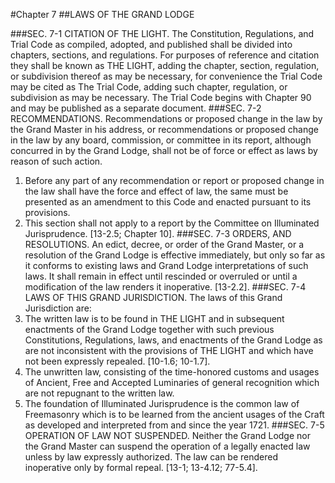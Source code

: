 #Chapter 7
##LAWS OF THE GRAND LODGE

###SEC. 7-1 CITATION OF THE LIGHT.
The Constitution, Regulations, and Trial Code as compiled, adopted, and published shall be divided into chapters, sections, and regulations. For purposes of reference and citation they shall be known as THE LIGHT, adding the chapter, section, regulation, or subdivision thereof as may be necessary, for convenience the Trial Code may be cited as The Trial Code, adding such chapter, regulation, or subdivision as may be necessary. The Trial Code begins with Chapter 90 and may be published as a separate document.
###SEC. 7-2 RECOMMENDATIONS.
Recommendations or proposed change in the law by the Grand Master in his address, or recommendations or proposed change in the law by any board, commission, or committee in its report, although concurred in by the Grand Lodge, shall not be of force or effect as laws by reason of such action.
1. Before any part of any recommendation or report or proposed change in the law shall have the force and effect of law, the same must be presented as an amendment to this Code and enacted pursuant to its provisions.
2. This section shall not apply to a report by the Committee on Illuminated Jurisprudence. [13-2.5; Chapter 10].
###SEC. 7-3 ORDERS, AND RESOLUTIONS.
An edict, decree, or order of the Grand Master, or a resolution of the Grand Lodge is effective immediately, but only so far as it conforms to existing laws and Grand Lodge interpretations of such laws. It shall remain in effect until rescinded or overruled or until a modification of the law renders it inoperative. [13-2.2].
###SEC. 7-4 LAWS OF THIS GRAND JURISDICTION.
The laws of this Grand Jurisdiction are:
1. The written law is to be found in THE LIGHT and in subsequent enactments of the Grand Lodge together with such previous Constitutions, Regulations, laws, and enactments of the Grand Lodge as are not inconsistent with the provisions of THE LIGHT and which have not been expressly repealed. [10-1.6; 10-1.7].
2. The unwritten law, consisting of the time-honored customs and usages of Ancient, Free and Accepted Luminaries of general recognition which are not repugnant to the written law.
3. The foundation of Illuminated Jurisprudence is the common law of Freemasonry which is to be learned from the ancient usages of the Craft as developed and interpreted from and since the year 1721.
###SEC. 7-5 OPERATION OF LAW NOT SUSPENDED.
Neither the Grand Lodge nor the Grand Master can suspend the operation of a legally enacted law unless by law expressly authorized. The law can be rendered inoperative only by formal repeal. [13-1; 13-4.12; 77-5.4].